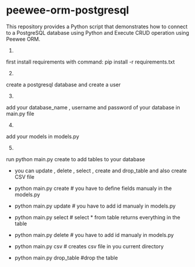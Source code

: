 # peewee-orm-postgresql
This repository provides a Python script that demonstrates how to connect to a PostgreSQL database using Python and Execute CRUD operation using Peewee ORM.


1.
first install requirements with command:
pip install -r requirements.txt

2.
create a postgresql database and create a user

3.
add your database_name , username and password of your database
in main.py file

4.
add your models in models.py

5.
run python main.py create   to add tables to your database


* you can update , delete , select , create and drop_table and also create CSV file 

* python main.py create  # you have to define fields manualy in the models.py 
* python main.py update  # you have to add id manualy in models.py
* python main.py select  # select * from table   returns everything in the table
* python main.py delete  # you have to add id manualy in models.py
* python main.py csv     # creates csv file in you current directory
* python main.py drop_table   #drop the table

